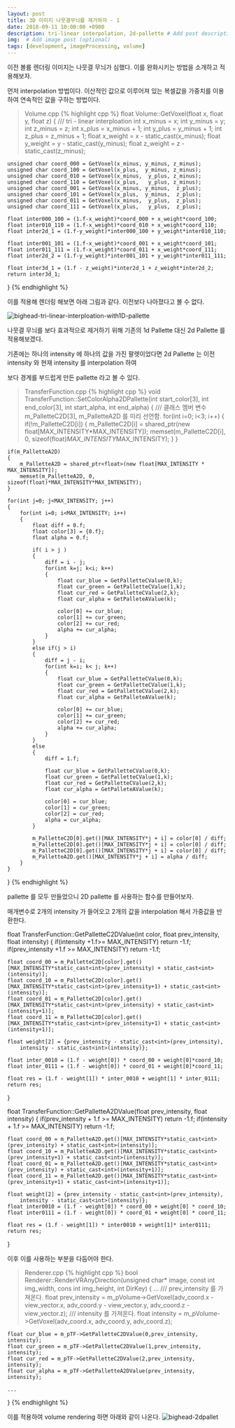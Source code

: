 ```yaml
---
layout: post
title: 3D 이미지 나뭇결무늬를 제거하자 - 1
date: 2018-09-11 10:00:00 +0900
description: tri-linear interpolation, 2d-pallette # Add post description (optional)
img:  # Add image post (optional)
tags: [development, imageProcessing, volume]
---
```


이전 볼륨 렌더링 이미지는 나뭇결 무늬가 심했다. 이를 완화시키는 방법을 소개하고 적용해보자.

먼저 interpolation 방법이다. 이산적인 값으로 이루어져 있는 복셀값을 가중치를 이용하여 연속적인 값을 구하는 방법이다.

> Volume.cpp
{% highlight cpp %}
float Volume::GetVoxel(float x, float y, float z)
{
    /// tri - linear interploation
    int x_minus = x;
    int y_minus = y;
    int z_minus = z;
    int x_plus = x_minus + 1;
    int y_plus = y_minus + 1;
    int z_plus = z_minus + 1;
    float x_weight = x - static_cast<float>(x_minus);
    float y_weight = y - static_cast<float>(y_minus);
    float z_weight = z - static_cast<float>(z_minus);

    unsigned char coord_000 = GetVoxel(x_minus, y_minus, z_minus);
    unsigned char coord_100 = GetVoxel(x_plus,  y_minus, z_minus);
    unsigned char coord_010 = GetVoxel(x_minus,  y_plus, z_minus);
    unsigned char coord_110 = GetVoxel(x_plus,   y_plus, z_minus);
    unsigned char coord_001 = GetVoxel(x_minus, y_minus,  z_plus);
    unsigned char coord_101 = GetVoxel(x_plus,  y_minus,  z_plus);
    unsigned char coord_011 = GetVoxel(x_minus,  y_plus,  z_plus);
    unsigned char coord_111 = GetVoxel(x_plus,   y_plus,  z_plus);

    float inter000_100 = (1.f-x_weight)*coord_000 + x_weight*coord_100;
    float inter010_110 = (1.f-x_weight)*coord_010 + x_weight*coord_110;
    float inter2d_1 = (1.f-y_weight)*inter000_100 + y_weight*inter010_110;

    float inter001_101 = (1.f-x_weight)*coord_001 + x_weight*coord_101;
    float inter011_111 = (1.f-x_weight)*coord_011 + x_weight*coord_111;
    float inter2d_2 = (1.f-y_weight)*inter001_101 + y_weight*inter011_111;

    float inter3d_1 = (1.f - z_weight)*inter2d_1 + z_weight*inter2d_2;
    return inter3d_1;
}
{% endhighlight %}

이를 적용해 렌더링 해보면 아래 그림과 같다. 이전보다 나아졌다고 볼 수 없다.

![bighead-tri-linear-interploation-with1D-pallette]({{"/assets/img/Volume/bighead-tri-linear-interploation-with1D-pallette.png"}})

나뭇결 무늬를 보다 효과적으로 제거하기 위해 기존의 1d Pallette 대신 2d Pallette 를 적용해보겠다.

기존에는 하나의 intensity 에 하나의 값을 가진 팔렛이었다면 2d Pallette 는 이전 intensity 와 현재 intensity 를 interpolation 하여 

보다 경계를 부드럽게 만든 pallette 라고 볼 수 있다.

> TransferFunction.cpp
{% highlight cpp %}
void TransferFunction::SetColorAlpha2DPallette(int start_color[3], 
    int end_color[3], int start_alpha, int end_alpha)
{
    /// 클래스 멤버 변수 m_PalletteC2D[3], m_PalletteA2D 를 미리 선언함.
    for(int i=0; i<3; i++)
    {
        if(!m_PalletteC2D[i])
        {
            m_PalletteC2D[i] = shared_ptr<float>(new float[MAX_INTENSITY*MAX_INTENSITY]);
            memset(m_PalletteC2D[i], 0, sizeof(float)*MAX_INTENSITY*MAX_INTENSITY);
        }
    }

    if(m_PalletteA2D)
    {
        m_PalletteA2D = shared_ptr<float>(new float[MAX_INTENSITY * MAX_INTENSITY]);
        memset(m_PalletteA2D, 0, sizeof(float)*MAX_INTENSITY*MAX_INTENSITY);
    }

    for(int j=0; j<MAX_INTENSITY; j++)
    {
        for(int i=0; i<MAX_INTENSITY; i++)
        {
            float diff = 0.f;
            float color[3] = {0.f};
            float alpha = 0.f;

            if( i > j )
            {
                diff = i - j;
                for(int k=j; k<i; k++)
                {
                    float cur_blue = GetPalletteCValue(0,k);
                    float cur_green = GetPalletteCValue(1,k);
                    float cur_red = GetPalletteCValue(2,k);
                    float cur_alpha = GetPalleteAValue(k);

                    color[0] += cur_blue;
                    color[1] += cur_green;
                    color[2] += cur_red;
                    alpha += cur_alpha;
                }
            }
            else if(j > i)
            {
                diff = j - i;
                for(int k=i; k< j; k++)
                {
                    float cur_blue = GetPalletteCValue(0,k);
                    float cur_green = GetPalletteCValue(1,k);
                    float cur_red = GetPalletteCValue(2,k);
                    float cur_alpha = GetPalleteAValue(k);

                    color[0] += cur_blue;
                    color[1] += cur_green;
                    color[2] += cur_red;
                    alpha += cur_alpha;
                }
            }
            else
            {
                diff = 1.f;

                float cur_blue = GetPalletteCValue(0,k);
                float cur_green = GetPalletteCValue(1,k);
                float cur_red = GetPalletteCValue(2,k);
                float cur_alpha = GetPalleteAValue(k);
                
                color[0] = cur_blue;
                color[1] = cur_green;
                color[2] = cur_red;
                alpha = cur_alpha;
            }

            m_PalletteC2D[0].get()[MAX_INTENSITY*j + i] = color[0] / diff;
            m_PalletteC2D[0].get()[MAX_INTENSITY*j + i] = color[0] / diff;
            m_PalletteC2D[0].get()[MAX_INTENSITY*j + i] = color[0] / diff;
            m_PalletteA2D.get()[MAX_INTENSITY*j + i] = alpha / diff;
        }
    }
}
{% endhighlight %}

pallette 를 모두 만들었으니 2D pallette 를 사용하는 함수를 만들어보자.

매개변수로 2개의 intensity 가 들어오고 2개의 값을 interpolation 해서 가중값을 반환한다.

float TransferFunction::GetPalletteC2DValue(int color, float prev_intensity, float intensity)
{
    if(intensity +1.f>= MAX_INTENSITY) return -1.f;
    if(prev_intensity +1.f >= MAX_INTENSITY) return -1.f;

    float coord_00 = m_PalletteC2D[color].get()[MAX_INTENSITY*static_cast<int>(prev_intensity) + static_cast<int>(intensity)];
    float coord_10 = m_PalletteC2D[color].get()[MAX_INTENSITY*static_cast<int>(prev_intensity+1) + static_cast<int>(intensity)];
    float coord_01 = m_PalletteC2D[color].get()[MAX_INTENSITY*static_cast<int>(prev_intensity) + static_cast<int>(intensity+1)];
    float coord_11 = m_PalletteC2D[color].get()[MAX_INTENSITY*static_cast<int>(prev_intensity+1) + static_cast<int>(intensity+1)];

    float weight[2] = {prev_intensity - static_cast<int>(prev_intensity),
        intensity - static_cast<int>(intensity)};
    
    float inter_0010 = (1.f - weight[0]) * coord_00 + weight[0]*coord_10;
    float inter_0111 = (1.f - weight[0]) * coord_01 + weight[0]*coord_11;

    float res = (1.f - weight[1]) * inter_0010 + weight[1] * inter_0111;
    return res;
}

float TransferFunction::GetPalletteA2DValue(float prev_intensity,
    float intensity)
{
    if(prev_intensity + 1.f >= MAX_INTENSITY) return -1.f;
    if(intensity + 1.f >= MAX_INTENSITY) return -1.f;

    float coord_00 = m_PalletteA2D.get()[MAX_INTENSITY*static_cast<int>(prev_intensity) + static_cast<int>(intensity)];
    float coord_10 = m_PalletteA2D.get()[MAX_INTENSITY*static_cast<int>(prev_intensity+1) + static_cast<int>(intensity)];
    float coord_01 = m_PalletteA2D.get()[MAX_INTENSITY*static_cast<int>(prev_intensity) + static_cast<int>(intensity+1)];
    float coord_11 = m_PalletteA2D.get()[MAX_INTENSITY*static_cast<int>(prev_intensity+1) + static_cast<int>(intensity+1)];

    float weight[2] = {prev_intensity - static_cast<int>(prev_intensity),
        intensity - static_cast<int>(intensity)};
    float inter0010 = (1.f - weight[0]) * coord_00 + weight[0] * coord_10;
    float inter0111 = (1.f - weight[0]) * coord_01 + weight[0] * coord_11;

    float res = (1.f - weight[1]) * inter0010 + weight[1]* inter0111;
    return res;
}

이후 이를 사용하는 부분을 다듬어야 한다.

> Renderer.cpp
{% highlight cpp %}
bool Renderer::RenderVRAnyDirection(unsigned char* image,
    const int img_width, cons int img_height, int DirKey)
{
    ...
    /// prev_intensity 를 가져온다.
    float prev_intensity = m_pVolume->GetVoxel(adv_coord.x - view_vector.x,
        adv_coord.y - view_vector.y, adv_coord.z - view_vector.z);
    /// intensity 를 가져온다.
    float intensity  = m_pVolume->GetVoxel(adv_coord.x, adv_coord.y, adv_coord.z);

    float cur_blue = m_pTF->GetPalletteC2DValue(0,prev_intensity, intensity);
    float cur_green = m_pTF->GetPalletteC2DValue(1,prev_intensity, intensity);
    float cur_red = m_pTF->GetPalletteC2DValue(2,prev_intensity, intensity);
    float cur_alpha = m_pTF->GetPalletteA2DValue(prev_intensity, intensity);

    ...
}
{% endhighlight %}



이를 적용하여 volume rendering 하면 아래와 같이 나온다.
![bighead-2dpallet]({{"/assets/img/Volume/bighead-2dpallet.png"}})
